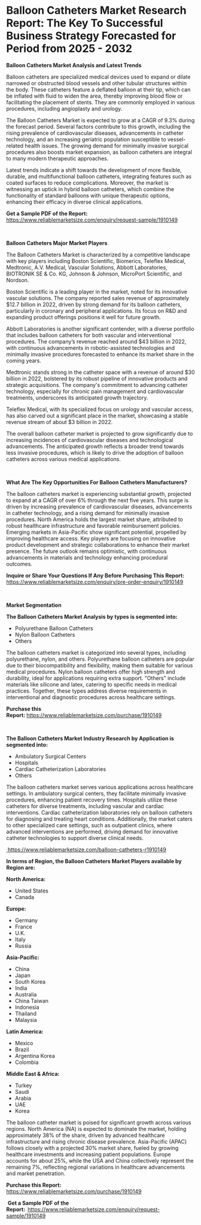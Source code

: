 <p><h1>Balloon Catheters Market Research Report: The Key To Successful Business Strategy Forecasted for Period from 2025 - 2032</h1></p><p><strong>Balloon Catheters Market Analysis and Latest Trends</strong></p>
<p><p>Balloon catheters are specialized medical devices used to expand or dilate narrowed or obstructed blood vessels and other tubular structures within the body. These catheters feature a deflated balloon at their tip, which can be inflated with fluid to widen the area, thereby improving blood flow or facilitating the placement of stents. They are commonly employed in various procedures, including angioplasty and urology.</p><p>The Balloon Catheters Market is expected to grow at a CAGR of 9.3% during the forecast period. Several factors contribute to this growth, including the rising prevalence of cardiovascular diseases, advancements in catheter technology, and an increasing geriatric population susceptible to vessel-related health issues. The growing demand for minimally invasive surgical procedures also boosts market expansion, as balloon catheters are integral to many modern therapeutic approaches.</p><p>Latest trends indicate a shift towards the development of more flexible, durable, and multifunctional balloon catheters, integrating features such as coated surfaces to reduce complications. Moreover, the market is witnessing an uptick in hybrid balloon catheters, which combine the functionality of standard balloons with unique therapeutic options, enhancing their efficacy in diverse clinical applications.</p></p>
<p><strong>Get a Sample PDF of the Report:&nbsp;</strong> <a href="https://www.reliablemarketsize.com/enquiry/request-sample/1910149?utm_campaign=3075&utm_medium=2&utm_source=Github&utm_content=ia&utm_term=13042025&utm_id=balloon-catheters">https://www.reliablemarketsize.com/enquiry/request-sample/1910149</a></p>
<p>&nbsp;</p>
<p><strong>Balloon Catheters Major Market Players</strong></p>
<p><p>The Balloon Catheters Market is characterized by a competitive landscape with key players including Boston Scientific, Biomerics, Teleflex Medical, Medtronic, A.V. Medical, Vascular Solutions, Abbott Laboratories, BIOTRONIK SE & Co. KG, Johnson & Johnson, MicroPort Scientific, and Nordson. </p><p>Boston Scientific is a leading player in the market, noted for its innovative vascular solutions. The company reported sales revenue of approximately $12.7 billion in 2022, driven by strong demand for its balloon catheters, particularly in coronary and peripheral applications. Its focus on R&D and expanding product offerings positions it well for future growth.</p><p>Abbott Laboratories is another significant contender, with a diverse portfolio that includes balloon catheters for both vascular and interventional procedures. The company’s revenue reached around $43 billion in 2022, with continuous advancements in robotic-assisted technologies and minimally invasive procedures forecasted to enhance its market share in the coming years.</p><p>Medtronic stands strong in the catheter space with a revenue of around $30 billion in 2022, bolstered by its robust pipeline of innovative products and strategic acquisitions. The company's commitment to advancing catheter technology, especially for chronic pain management and cardiovascular treatments, underscores its anticipated growth trajectory.</p><p>Teleflex Medical, with its specialized focus on urology and vascular access, has also carved out a significant place in the market, showcasing a stable revenue stream of about $3 billion in 2022. </p><p>The overall balloon catheter market is projected to grow significantly due to increasing incidences of cardiovascular diseases and technological advancements. The anticipated growth reflects a broader trend towards less invasive procedures, which is likely to drive the adoption of balloon catheters across various medical applications.</p></p>
<p>&nbsp;</p>
<p><strong>What Are The Key Opportunities For Balloon Catheters Manufacturers?</strong></p>
<p><p>The balloon catheters market is experiencing substantial growth, projected to expand at a CAGR of over 6% through the next five years. This surge is driven by increasing prevalence of cardiovascular diseases, advancements in catheter technology, and a rising demand for minimally invasive procedures. North America holds the largest market share, attributed to robust healthcare infrastructure and favorable reimbursement policies. Emerging markets in Asia-Pacific show significant potential, propelled by improving healthcare access. Key players are focusing on innovative product development and strategic collaborations to enhance their market presence. The future outlook remains optimistic, with continuous advancements in materials and technology enhancing procedural outcomes.</p></p>
<p><strong>Inquire or Share Your Questions If Any Before Purchasing This Report:</strong> <a href="https://www.reliablemarketsize.com/enquiry/pre-order-enquiry/1910149?utm_campaign=3075&utm_medium=2&utm_source=Github&utm_content=ia&utm_term=13042025&utm_id=balloon-catheters">https://www.reliablemarketsize.com/enquiry/pre-order-enquiry/1910149</a></p>
<p>&nbsp;</p>
<p><strong>Market Segmentation</strong></p>
<p><strong>The Balloon Catheters Market Analysis by types is segmented into:</strong></p>
<p><ul><li>Polyurethane Balloon Catheters</li><li>Nylon Balloon Catheters</li><li>Others</li></ul></p>
<p><p>The balloon catheters market is categorized into several types, including polyurethane, nylon, and others. Polyurethane balloon catheters are popular due to their biocompatibility and flexibility, making them suitable for various medical procedures. Nylon balloon catheters offer high strength and durability, ideal for applications requiring extra support. "Others" include materials like silicone and latex, catering to specific needs in medical practices. Together, these types address diverse requirements in interventional and diagnostic procedures across healthcare settings.</p></p>
<p><strong>Purchase this Report:&nbsp;</strong><a href="https://www.reliablemarketsize.com/purchase/1910149?utm_campaign=3075&utm_medium=2&utm_source=Github&utm_content=ia&utm_term=13042025&utm_id=balloon-catheters">https://www.reliablemarketsize.com/purchase/1910149</a></p>
<p>&nbsp;</p>
<p><strong>The Balloon Catheters Market Industry Research by Application is segmented into:</strong></p>
<p><ul><li>Ambulatory Surgical Centers</li><li>Hospitals</li><li>Cardiac Catheterization Laboratories</li><li>Others</li></ul></p>
<p><p>The balloon catheters market serves various applications across healthcare settings. In ambulatory surgical centers, they facilitate minimally invasive procedures, enhancing patient recovery times. Hospitals utilize these catheters for diverse treatments, including vascular and cardiac interventions. Cardiac catheterization laboratories rely on balloon catheters for diagnosing and treating heart conditions. Additionally, the market caters to other specialized care settings, such as outpatient clinics, where advanced interventions are performed, driving demand for innovative catheter technologies to support diverse clinical needs.</p></p>
<p><a href="https://www.reliablemarketsize.com/balloon-catheters-r1910149?utm_campaign=3075&utm_medium=2&utm_source=Github&utm_content=ia&utm_term=13042025&utm_id=balloon-catheters">&nbsp;https://www.reliablemarketsize.com/balloon-catheters-r1910149</a></p>
<p><strong>In terms of Region, the Balloon Catheters Market Players available by Region are:</strong></p>
<p>
    <p> <strong> North America: </strong>
        <ul>
            <li>United States</li>
            <li>Canada</li>
        </ul>
        </p> 
    <p> <strong> Europe: </strong>
        <ul>
            <li>Germany</li>
            <li>France</li>
            <li>U.K.</li>
            <li>Italy</li>
            <li>Russia</li>
        </ul>
        </p> 
    <p> <strong> Asia-Pacific: </strong>
        <ul>
            <li>China</li>
            <li>Japan</li>
            <li>South Korea</li>
            <li>India</li>
            <li>Australia</li>
            <li>China Taiwan</li>
            <li>Indonesia</li>
            <li>Thailand</li>
            <li>Malaysia</li>
        </ul>
        </p> 
    <p> <strong> Latin America: </strong>
        <ul>
            <li>Mexico</li>
            <li>Brazil</li>
            <li>Argentina Korea</li>
            <li>Colombia</li>
        </ul>
        </p> 
    <p> <strong> Middle East & Africa: </strong>
        <ul>
            <li>Turkey</li>
            <li>Saudi</li>
            <li>Arabia</li>
            <li>UAE</li>
            <li>Korea</li>
        </ul>
    </p>
    </p>
<p><p>The balloon catheter market is poised for significant growth across various regions. North America (NA) is expected to dominate the market, holding approximately 38% of the share, driven by advanced healthcare infrastructure and rising chronic disease prevalence. Asia-Pacific (APAC) follows closely with a projected 30% market share, fueled by growing healthcare investments and increasing patient populations. Europe accounts for about 25%, while the USA and China collectively represent the remaining 7%, reflecting regional variations in healthcare advancements and market penetration.</p></p>
<p><strong>Purchase this Report: </strong><a href="https://www.reliablemarketsize.com/purchase/1910149?utm_campaign=3075&utm_medium=2&utm_source=Github&utm_content=ia&utm_term=13042025&utm_id=balloon-catheters">https://www.reliablemarketsize.com/purchase/1910149</a></p>
<p>&nbsp;<strong>Get a Sample PDF of the Report:&nbsp;&nbsp;</strong><a href="https://www.reliablemarketsize.com/enquiry/request-sample/1910149?utm_campaign=3075&utm_medium=2&utm_source=Github&utm_content=ia&utm_term=13042025&utm_id=balloon-catheters">https://www.reliablemarketsize.com/enquiry/request-sample/1910149</a></p>
<p><strong></strong></p>
<p><p></p><p></p><p></p></p>